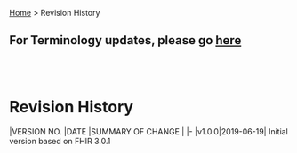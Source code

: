 <p id="breadcrumb">

[Home](https://simplifier.net/guide/OntarioLaboratoriesInformationSystemProviderQuery/Home) > Revision History

</p>


## For Terminology updates, please go  <a href="https://simplifier.net/guide/OntarioLaboratoriesInformationSystemProviderQuery/TerminologyUpdates" target="_blank">here</a>

<br>

<br>


# Revision History

|VERSION NO.	|DATE	|SUMMARY OF CHANGE	|
|-
|v1.0.0|2019-06-19| Initial version based on FHIR 3.0.1